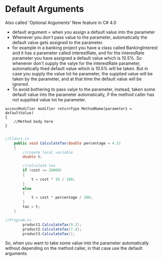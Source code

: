 # Default Arguments

Also called 'Optional Arguments'
New feature in C# 4.0

- default argument = when you assign a default value into the parameter
- Whenever you don't pass value to the parameter, automatically the default value gets assigned to the parameter.
- for example in a banking project you have a class called BankingInterest and it has a parameter called interestRate, and for the interesRate parameter you have assigned a default value which is 10.5%. So whenever don't supply the valye for the interestRate parameter, automatically thed default value which is 10.5% will be taken. But in case you supply the value tot he parameter, the supplied value will be taken by the parameter, and at that time the default value will be ignored.
- To avoid bothering to pass valye to the parameter, instead, taken some default value into the parameter automatically, if the method caller has not suppliied value tot he parameter.

```chsarp
accessModifier modifier returnType MethodName(parameter1 = defaultValue) 
{
    //Method body here
}
```

```csharp

//Class1.cs
    public void CalculateTax(double percentage = 4.5)
    {
        //create local variable
        double t;

        //calculate tax
        if (cost <= 20000)
        {
            t = cost * 10 / 100;
        }
        else
        {
            t = cost * percentage / 100;
        }
        tax = t;
    }

//Program.cs
        product1.CalculateTax(9.2);
        product2.CalculateTax(7.4);
        product3.CalculateTax();
```

So, when you want to take some value into the parameter automatically without depending on the method caller, in that case use the default arguments. 

